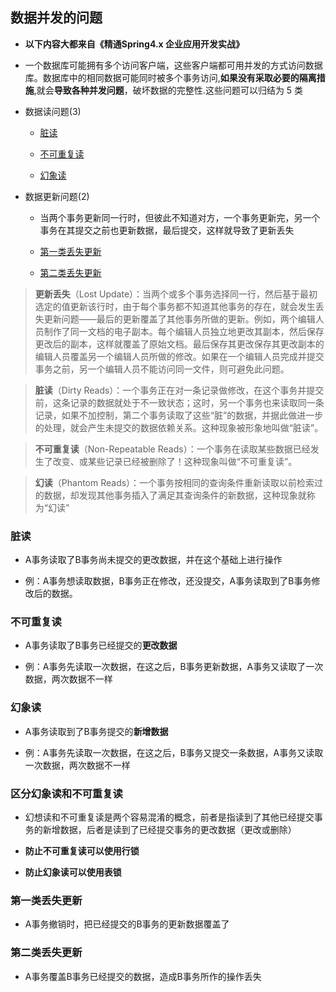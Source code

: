 ## 数据并发的问题

- **以下内容大都来自《精通Spring4.x 企业应用开发实战》**

- 一个数据库可能拥有多个访问客户端，这些客户端都可用并发的方式访问数据库。数据库中的相同数据可能同时被多个事务访问,**如果没有采取必要的隔离措施**,就会**导致各种并发问题**，破坏数据的完整性.这些问题可以归结为 5 类

- 数据读问题(3)

    - [脏读](#脏读)

    - [不可重复读](#不可重复读)

    - [幻象读](#幻象读)

- 数据更新问题(2)

    - 当两个事务更新同一行时，但彼此不知道对方，一个事务更新完，另一个事务在其提交之前也更新数据，最后提交，这样就导致了更新丢失

    - [第一类丢失更新](#第一类丢失更新)

    - [第二类丢失更新](#第二类丢失更新)

>**更新丢失**（Lost Update）：当两个或多个事务选择同一行，然后基于最初选定的值更新该行时，由于每个事务都不知道其他事务的存在，就会发生丢失更新问题——最后的更新覆盖了其他事务所做的更新。例如，两个编辑人员制作了同一文档的电子副本。每个编辑人员独立地更改其副本，然后保存更改后的副本，这样就覆盖了原始文档。最后保存其更改保存其更改副本的编辑人员覆盖另一个编辑人员所做的修改。如果在一个编辑人员完成并提交事务之前，另一个编辑人员不能访问同一文件，则可避免此问题。  

> **脏读**（Dirty Reads）：一个事务正在对一条记录做修改，在这个事务并提交前，这条记录的数据就处于不一致状态；这时，另一个事务也来读取同一条记录，如果不加控制，第二个事务读取了这些“脏”的数据，并据此做进一步的处理，就会产生未提交的数据依赖关系。这种现象被形象地叫做“脏读”。  

>**不可重复读**（Non-Repeatable Reads）：一个事务在读取某些数据已经发生了改变、或某些记录已经被删除了！这种现象叫做“不可重复读”。  

>**幻读**（Phantom Reads）：一个事务按相同的查询条件重新读取以前检索过的数据，却发现其他事务插入了满足其查询条件的新数据，这种现象就称为“幻读”

### 脏读

- A事务读取了B事务尚未提交的更改数据，并在这个基础上进行操作

- 例：A事务想读取数据，B事务正在修改，还没提交，A事务读取到了B事务修改后的数据。

### 不可重复读

- A事务读取了B事务已经提交的**更改数据**

- 例：A事务先读取一次数据，在这之后，B事务更新数据，A事务又读取了一次数据，两次数据不一样

### 幻象读

- A事务读取到了B事务提交的**新增数据**

- 例：A事务先读取一次数据，在这之后，B事务又提交一条数据，A事务又读取一次数据，两次数据不一样

### 区分幻象读和不可重复读

- 幻想读和不可重复读是两个容易混淆的概念，前者是指读到了其他已经提交事务的新增数据，后者是读到了已经提交事务的更改数据（更改或删除）

- **防止不可重复读可以使用行锁**

- **防止幻象读可以使用表锁**

### 第一类丢失更新

- A事务撤销时，把已经提交的B事务的更新数据覆盖了

### 第二类丢失更新

- A事务覆盖B事务已经提交的数据，造成B事务所作的操作丢失